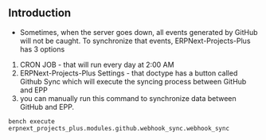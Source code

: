 ## Introduction

- Sometimes, when the server goes down, all events generated by GitHub will not be caught. To synchronize that events, ERPNext-Projects-Plus has 3 options

1. CRON JOB - that will run every day at 2:00 AM
2. ERPNext-Projects-Plus Settings - that doctype has a button called Github Sync which will execute the syncing process between GitHub and EPP
3. you can manually run this command to synchronize data between GitHub and EPP.
```
bench execute erpnext_projects_plus.modules.github.webhook_sync.webhook_sync
```
